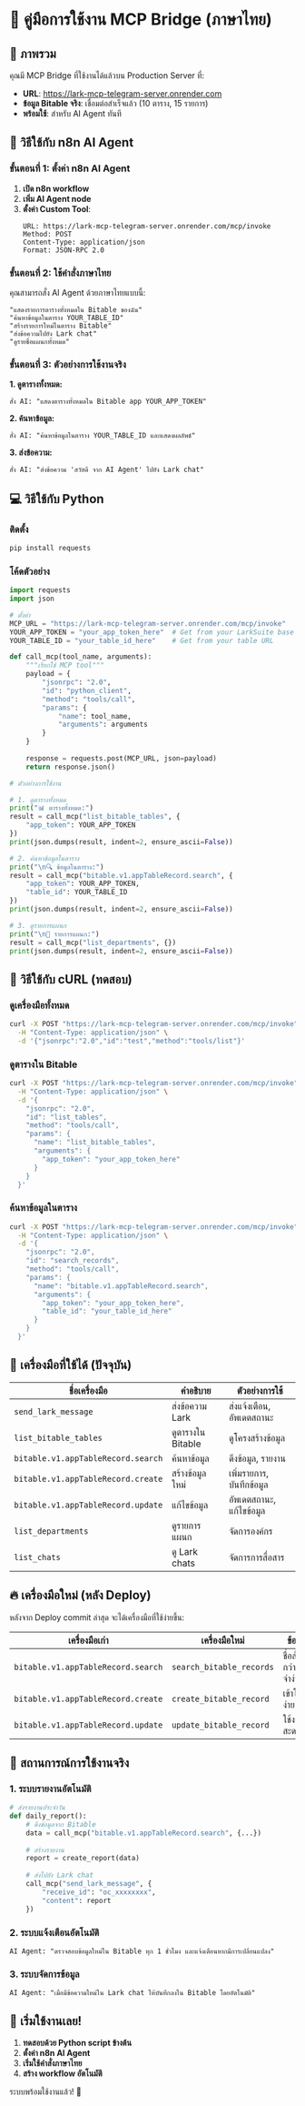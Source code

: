 # 📖 คู่มือการใช้งาน MCP Bridge (ภาษาไทย)

## 🎯 ภาพรวม

คุณมี MCP Bridge ที่ใช้งานได้แล้วบน Production Server ที่:
- **URL**: https://lark-mcp-telegram-server.onrender.com
- **ข้อมูล Bitable จริง**: เชื่อมต่อสำเร็จแล้ว (10 ตาราง, 15 รายการ)
- **พร้อมใช้**: สำหรับ AI Agent ทันที

## 🤖 วิธีใช้กับ n8n AI Agent

### ขั้นตอนที่ 1: ตั้งค่า n8n AI Agent

1. **เปิด n8n workflow**
2. **เพิ่ม AI Agent node**
3. **ตั้งค่า Custom Tool**:
   ```
   URL: https://lark-mcp-telegram-server.onrender.com/mcp/invoke
   Method: POST
   Content-Type: application/json
   Format: JSON-RPC 2.0
   ```

### ขั้นตอนที่ 2: ใช้คำสั่งภาษาไทย

คุณสามารถสั่ง AI Agent ด้วยภาษาไทยแบบนี้:

```
"แสดงรายการตารางทั้งหมดใน Bitable ของฉัน"
"ค้นหาข้อมูลในตาราง YOUR_TABLE_ID"
"สร้างรายการใหม่ในตาราง Bitable"
"ส่งข้อความไปยัง Lark chat"
"ดูรายชื่อแผนกทั้งหมด"
```

### ขั้นตอนที่ 3: ตัวอย่างการใช้งานจริง

**1. ดูตารางทั้งหมด:**
```
สั่ง AI: "แสดงตารางทั้งหมดใน Bitable app YOUR_APP_TOKEN"
```

**2. ค้นหาข้อมูล:**
```
สั่ง AI: "ค้นหาข้อมูลในตาราง YOUR_TABLE_ID และแสดงผลลัพธ์"
```

**3. ส่งข้อความ:**
```
สั่ง AI: "ส่งข้อความ 'สวัสดี จาก AI Agent' ไปยัง Lark chat"
```

## 💻 วิธีใช้กับ Python

### ติดตั้ง
```bash
pip install requests
```

### โค้ดตัวอย่าง
```python
import requests
import json

# ตั้งค่า
MCP_URL = "https://lark-mcp-telegram-server.onrender.com/mcp/invoke"
YOUR_APP_TOKEN = "your_app_token_here"  # Get from your LarkSuite base URL
YOUR_TABLE_ID = "your_table_id_here"    # Get from your table URL

def call_mcp(tool_name, arguments):
    """เรียกใช้ MCP tool"""
    payload = {
        "jsonrpc": "2.0",
        "id": "python_client",
        "method": "tools/call",
        "params": {
            "name": tool_name,
            "arguments": arguments
        }
    }
    
    response = requests.post(MCP_URL, json=payload)
    return response.json()

# ตัวอย่างการใช้งาน

# 1. ดูตารางทั้งหมด
print("📊 ตารางทั้งหมด:")
result = call_mcp("list_bitable_tables", {
    "app_token": YOUR_APP_TOKEN
})
print(json.dumps(result, indent=2, ensure_ascii=False))

# 2. ค้นหาข้อมูลในตาราง
print("\n🔍 ข้อมูลในตาราง:")
result = call_mcp("bitable.v1.appTableRecord.search", {
    "app_token": YOUR_APP_TOKEN,
    "table_id": YOUR_TABLE_ID
})
print(json.dumps(result, indent=2, ensure_ascii=False))

# 3. ดูรายการแผนก
print("\n🏢 รายการแผนก:")
result = call_mcp("list_departments", {})
print(json.dumps(result, indent=2, ensure_ascii=False))
```

## 🔧 วิธีใช้กับ cURL (ทดสอบ)

### ดูเครื่องมือทั้งหมด
```bash
curl -X POST "https://lark-mcp-telegram-server.onrender.com/mcp/invoke" \
  -H "Content-Type: application/json" \
  -d '{"jsonrpc":"2.0","id":"test","method":"tools/list"}'
```

### ดูตารางใน Bitable
```bash
curl -X POST "https://lark-mcp-telegram-server.onrender.com/mcp/invoke" \
  -H "Content-Type: application/json" \
  -d '{
    "jsonrpc": "2.0",
    "id": "list_tables",
    "method": "tools/call",
    "params": {
      "name": "list_bitable_tables",
      "arguments": {
        "app_token": "your_app_token_here"
      }
    }
  }'
```

### ค้นหาข้อมูลในตาราง
```bash
curl -X POST "https://lark-mcp-telegram-server.onrender.com/mcp/invoke" \
  -H "Content-Type: application/json" \
  -d '{
    "jsonrpc": "2.0",
    "id": "search_records",
    "method": "tools/call",
    "params": {
      "name": "bitable.v1.appTableRecord.search",
      "arguments": {
        "app_token": "your_app_token_here",
        "table_id": "your_table_id_here"
      }
    }
  }'
```

## 🎯 เครื่องมือที่ใช้ได้ (ปัจจุบัน)

| ชื่อเครื่องมือ | คำอธิบาย | ตัวอย่างการใช้ |
|-------------|---------|--------------|
| `send_lark_message` | ส่งข้อความ Lark | ส่งแจ้งเตือน, อัพเดตสถานะ |
| `list_bitable_tables` | ดูตารางใน Bitable | ดูโครงสร้างข้อมูล |
| `bitable.v1.appTableRecord.search` | ค้นหาข้อมูล | ดึงข้อมูล, รายงาน |
| `bitable.v1.appTableRecord.create` | สร้างข้อมูลใหม่ | เพิ่มรายการ, บันทึกข้อมูล |
| `bitable.v1.appTableRecord.update` | แก้ไขข้อมูล | อัพเดตสถานะ, แก้ไขข้อมูล |
| `list_departments` | ดูรายการแผนก | จัดการองค์กร |
| `list_chats` | ดู Lark chats | จัดการการสื่อสาร |

## 🔥 เครื่องมือใหม่ (หลัง Deploy)

หลังจาก Deploy commit ล่าสุด จะได้เครื่องมือที่ใช้ง่ายขึ้น:

| เครื่องมือเก่า | เครื่องมือใหม่ | ข้อดี |
|-------------|-------------|------|
| `bitable.v1.appTableRecord.search` | `search_bitable_records` | ชื่อสั้นกว่า, จำง่าย |
| `bitable.v1.appTableRecord.create` | `create_bitable_record` | เข้าใจง่าย |
| `bitable.v1.appTableRecord.update` | `update_bitable_record` | ใช้งานสะดวก |

## 📱 สถานการณ์การใช้งานจริง

### 1. ระบบรายงานอัตโนมัติ
```python
# ส่งรายงานประจำวัน
def daily_report():
    # ดึงข้อมูลจาก Bitable
    data = call_mcp("bitable.v1.appTableRecord.search", {...})
    
    # สร้างรายงาน
    report = create_report(data)
    
    # ส่งไปยัง Lark chat
    call_mcp("send_lark_message", {
        "receive_id": "oc_xxxxxxxx",
        "content": report
    })
```

### 2. ระบบแจ้งเตือนอัตโนมัติ
```
AI Agent: "ตรวจสอบข้อมูลใหม่ใน Bitable ทุก 1 ชั่วโมง และแจ้งเตือนหากมีการเปลี่ยนแปลง"
```

### 3. ระบบจัดการข้อมูล
```
AI Agent: "เมื่อมีข้อความใหม่ใน Lark chat ให้บันทึกลงใน Bitable โดยอัตโนมัติ"
```

## 🚀 เริ่มใช้งานเลย!

1. **ทดสอบด้วย Python script ข้างต้น**
2. **ตั้งค่า n8n AI Agent**
3. **เริ่มใช้คำสั่งภาษาไทย**
4. **สร้าง workflow อัตโนมัติ**

ระบบพร้อมใช้งานแล้ว! 🎉
